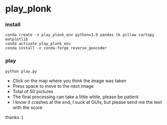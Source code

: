 # play_plonk

### install
```
conda create -n play_plonk_env python=3.9 pandas tk pillow cartopy matplotlib 
conda activate play_plonk_env
conda install -c conda-forge reverse_geocoder
```

### play
```
python play.py
```

- Click on the map where you think the image was taken
- Press space to move to the next image
- Total of 50 pictures
- The final processing can take a little while, please be patient
- I know it crashes at the end, I suck at GUIs, but please send me the text with the score

thanks :)
